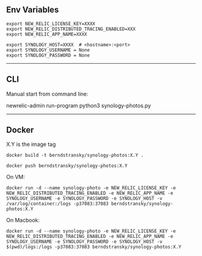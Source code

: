 

## Env Variables

    export NEW_RELIC_LICENSE_KEY=XXXX
    export NEW_RELIC_DISTRIBUTED_TRACING_ENABLED=XXX
    export NEW_RELIC_APP_NAME=XXXX

    export SYNOLOGY_HOST=XXXX  # <hostname>:<port>
    export SYNOLOGY_USERNAME = None
    export SYNOLOGY_PASSWORD = None

----------------

## CLI

Manual start from command line:

newrelic-admin run-program python3 synology-photos.py

---------------------

## Docker

X.Y is the image tag

    docker build -t berndstransky/synology-photos:X.Y .

    docker push berndstransky/synology-photos:X.Y

On VM:

    docker run -d --name synology-photo -e NEW_RELIC_LICENSE_KEY -e NEW_RELIC_DISTRIBUTED_TRACING_ENABLED -e NEW_RELIC_APP_NAME -e SYNOLOGY_USERNAME -e SYNOLOGY_PASSWORD -e SYNOLOGY_HOST -v /var/log/container:/logs -p37083:37083 berndstransky/synology-photos:X.Y

On Macbook:

    docker run -d --name synology-photo -e NEW_RELIC_LICENSE_KEY -e NEW_RELIC_DISTRIBUTED_TRACING_ENABLED -e NEW_RELIC_APP_NAME -e SYNOLOGY_USERNAME -e SYNOLOGY_PASSWORD -e SYNOLOGY_HOST -v $(pwd)/logs:/logs -p37083:37083 berndstransky/synology-photos:X.Y
